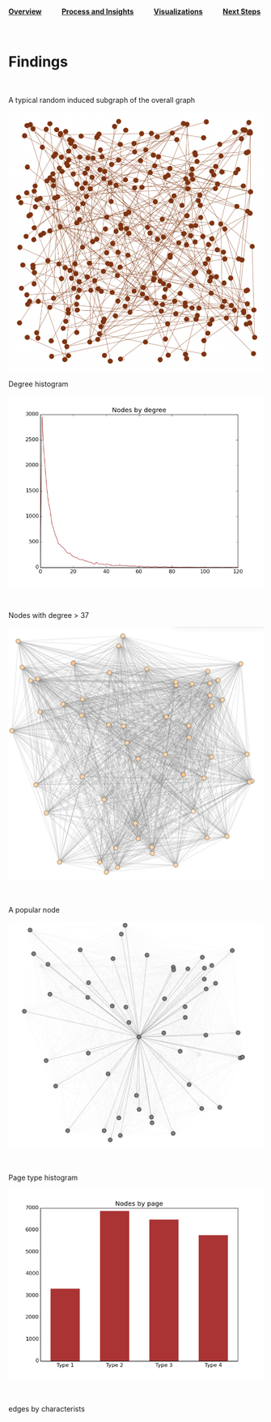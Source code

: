 #### [Overview](index.md)            [Process and Insights](process.md)            [Visualizations](visuals.md)            [Next Steps](nextsteps.md)

<br>

# Findings

<br>

A typical random induced subgraph of the overall graph

![Induced subgraph](visuals/randomsubgraph.png)

Degree histogram

![Nodes by Degree](visuals/nodesbydegree.png)

<br>

Nodes with degree > 37

![Nodes with degree > 37](visuals/degree37.png)

<br>

A popular node

![A popular node](visuals/popularnode2.png)

<br>

Page type histogram

![Nodes by Page Type](visuals/nodesbypage.png)

<br>


edges by characterists